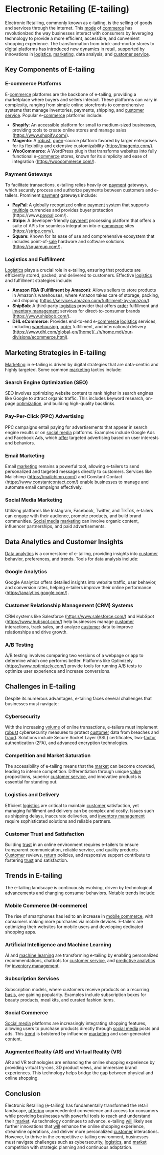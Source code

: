 # Electronic Retailing (E-tailing)

Electronic Retailing, commonly known as e-tailing, is the selling of goods and services through the internet. This [mode](../m/mode.md) of [commerce](../c/commerce.md) has revolutionized the way businesses interact with consumers by leveraging technology to provide a more efficient, accessible, and convenient shopping experience. The transformation from brick-and-mortar stores to digital platforms has introduced new dynamics in retail, supported by innovations in [logistics](../l/logistics.md), [marketing](../m/marketing.md), data analysis, and [customer service](../c/customer_service.md).

## Key Components of E-tailing

### E-commerce Platforms

E-[commerce](../c/commerce.md) platforms are the backbone of e-tailing, providing a marketplace where buyers and sellers interact. These platforms can vary in complexity, ranging from simple online storefronts to comprehensive systems that manage inventories, payments, shipping, and [customer service](../c/customer_service.md). Popular e-[commerce](../c/commerce.md) platforms include:

- **Shopify**: An accessible platform for small to medium-sized businesses, providing tools to create online stores and manage sales (https://www.shopify.com/).
- **Magento**: A [robust](../r/robust.md), [open](../o/open.md)-source platform favored by larger enterprises for its flexibility and extensive customizability (https://magento.com/).
- **WooCommerce**: A WordPress plugin that transforms websites into fully functional e-[commerce](../c/commerce.md) stores, known for its simplicity and ease of integration (https://woocommerce.com/).

### Payment Gateways

To facilitate transactions, e-tailing relies heavily on [payment](../p/payment.md) gateways, which securely process and authorize payments between customers and e-tailers. Prominent [payment](../p/payment.md) gateways include:

- **[PayPal](../p/paypal.md)**: A globally recognized online [payment](../p/payment.md) system that supports [multiple](../m/multiple.md) currencies and provides buyer protection (https://www.[paypal](../p/paypal.md).com/).
- **Stripe**: A developer-friendly [payment](../p/payment.md) processing platform that offers a suite of APIs for seamless integration into e-[commerce](../c/commerce.md) sites (https://stripe.com/).
- **Square**: Known for its ease of use and comprehensive ecosystem that includes point-of-[sale](../s/sale.md) hardware and software solutions (https://squareup.com/).

### Logistics and Fulfillment 

[Logistics](../l/logistics.md) plays a crucial role in e-tailing, ensuring that products are efficiently stored, packed, and delivered to customers. Effective [logistics](../l/logistics.md) and fulfillment strategies include:

- **Amazon FBA (Fulfillment by Amazon)**: Allows sellers to store products in Amazon’s warehouses, where Amazon takes care of storage, packing, and shipping (https://services.amazon.com/fulfillment-by-amazon/).
- **ShipBob**: A third-party [logistics](../l/logistics.md) provider that offers [order](../o/order.md) fulfillment and [inventory management](../i/inventory_management.md) services for direct-to-consumer brands (https://www.shipbob.com/).
- **DHL eCommerce**: Provides end-to-end e-[commerce](../c/commerce.md) [logistics](../l/logistics.md) services, including [warehousing](../w/warehousing.md), [order](../o/order.md) fulfillment, and international delivery (https://www.dhl.com/global-en/[home](../h/home.md)/our-divisions/ecommerce.html).

## Marketing Strategies in E-tailing

[Marketing](../m/marketing.md) in e-tailing is driven by digital strategies that are data-centric and highly targeted. Some common [marketing](../m/marketing.md) tactics include:

### Search Engine Optimization (SEO)

SEO involves optimizing website content to rank higher in search engines like Google to attract organic traffic. This includes keyword research, on-page [optimization](../o/optimization.md), and building high-quality backlinks.

### Pay-Per-Click (PPC) Advertising

PPC campaigns entail paying for advertisements that appear in search engine results or on [social media](../s/social_media.md) platforms. Examples include Google Ads and Facebook Ads, which [offer](../o/offer.md) targeted advertising based on user interests and behaviors.

### Email Marketing

Email [marketing](../m/marketing.md) remains a powerful tool, allowing e-tailers to send personalized and targeted messages directly to customers. Services like Mailchimp (https://mailchimp.com/) and Constant Contact (https://www.constantcontact.com/) enable businesses to manage and automate email campaigns effectively.

### Social Media Marketing

Utilizing platforms like Instagram, Facebook, Twitter, and TikTok, e-tailers can engage with their audience, promote products, and build brand communities. [Social media](../s/social_media.md) [marketing](../m/marketing.md) can involve organic content, influencer partnerships, and paid advertisements.

## Data Analytics and Customer Insights

[Data analytics](../d/data_analytics.md) is a cornerstone of e-tailing, providing insights into [customer](../c/customer.md) behavior, preferences, and trends. Tools for data analysis include:

### Google Analytics

Google Analytics offers detailed insights into website traffic, user behavior, and conversion rates, helping e-tailers improve their online performance (https://analytics.google.com/).

### Customer Relationship Management (CRM) Systems

CRM systems like Salesforce (https://www.salesforce.com/) and HubSpot (https://www.hubspot.com/) help businesses manage [customer](../c/customer.md) interactions, track sales, and analyze [customer](../c/customer.md) data to improve relationships and drive growth.

### A/B Testing

A/B testing involves comparing two versions of a webpage or app to determine which one performs better. Platforms like Optimizely (https://www.optimizely.com/) provide tools for running A/B tests to optimize user experience and increase conversions.

## Challenges in E-tailing

Despite its numerous advantages, e-tailing faces several challenges that businesses must navigate:

### Cybersecurity

With the increasing [volume](../v/volume.md) of online transactions, e-tailers must implement [robust](../r/robust.md) cybersecurity measures to protect [customer](../c/customer.md) data from breaches and [fraud](../f/fraud.md). Solutions include Secure Socket Layer (SSL) certificates, two-[factor](../f/factor.md) authentication (2FA), and advanced encryption technologies.

### Competition and Market Saturation

The accessibility of e-tailing means that the [market](../m/market.md) can become crowded, leading to intense competition. Differentiation through unique [value](../v/value.md) propositions, superior [customer service](../c/customer_service.md), and innovative products is essential for standing out.

### Logistics and Delivery

Efficient [logistics](../l/logistics.md) are critical to maintain [customer](../c/customer.md) satisfaction, yet managing fulfillment and delivery can be complex and costly. Issues such as shipping delays, inaccurate deliveries, and [inventory management](../i/inventory_management.md) require sophisticated solutions and reliable partners.

### Customer Trust and Satisfaction

Building [trust](../t/trust.md) in an online environment requires e-tailers to ensure transparent communication, reliable service, and quality products. [Customer](../c/customer.md) reviews, [return](../r/return.md) policies, and responsive support contribute to fostering [trust](../t/trust.md) and satisfaction.

## Trends in E-tailing

The e-tailing landscape is continuously evolving, driven by technological advancements and changing consumer behaviors. Notable trends include:

### Mobile Commerce (M-commerce)

The rise of smartphones has led to an increase in [mobile commerce](../m/mobile_commerce.md), with consumers making more purchases via mobile devices. E-tailers are optimizing their websites for mobile users and developing dedicated shopping apps.

### Artificial Intelligence and Machine Learning

AI and [machine learning](../m/machine_learning.md) are transforming e-tailing by enabling personalized recommendations, chatbots for [customer service](../c/customer_service.md), and [predictive analytics](../p/predictive_analytics.md) for [inventory management](../i/inventory_management.md).

### Subscription Services

Subscription models, where customers receive products on a recurring [basis](../b/basis.md), are gaining popularity. Examples include subscription boxes for beauty products, meal kits, and curated fashion items.

### Social Commerce

[Social media](../s/social_media.md) platforms are increasingly integrating shopping features, allowing users to purchase products directly through [social media](../s/social_media.md) posts and ads. This [trend](../t/trend.md) is bolstered by influencer [marketing](../m/marketing.md) and user-generated content.

### Augmented Reality (AR) and Virtual Reality (VR)

AR and VR technologies are enhancing the online shopping experience by providing virtual try-ons, 3D product views, and immersive brand experiences. This technology helps bridge the gap between physical and online shopping.

## Conclusion

Electronic Retailing (e-tailing) has fundamentally transformed the retail landscape, [offering](../o/offering.md) unprecedented convenience and access for consumers while providing businesses with powerful tools to reach and understand their [market](../m/market.md). As technology continues to advance, e-tailing [will](../w/will.md) likely see further innovations that [will](../w/will.md) enhance the online shopping experience, streamline operations, and deliver more personalized [customer](../c/customer.md) interactions. However, to thrive in the competitive e-tailing environment, businesses must navigate challenges such as cybersecurity, [logistics](../l/logistics.md), and [market](../m/market.md) competition with strategic planning and continuous adaptation.